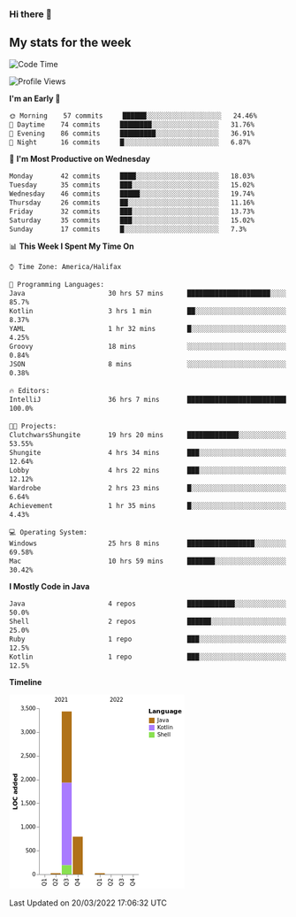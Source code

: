 ### Hi there 👋

## My stats for the week
<!--START_SECTION:waka-->
![Code Time](http://img.shields.io/badge/Code%20Time-101%20hrs%2022%20mins-blue)

![Profile Views](http://img.shields.io/badge/Profile%20Views-112-blue)

**I'm an Early 🐤** 

```text
🌞 Morning    57 commits     ██████░░░░░░░░░░░░░░░░░░░   24.46% 
🌆 Daytime    74 commits     ████████░░░░░░░░░░░░░░░░░   31.76% 
🌃 Evening    86 commits     █████████░░░░░░░░░░░░░░░░   36.91% 
🌙 Night      16 commits     █░░░░░░░░░░░░░░░░░░░░░░░░   6.87%

```
📅 **I'm Most Productive on Wednesday** 

```text
Monday       42 commits     ████░░░░░░░░░░░░░░░░░░░░░   18.03% 
Tuesday      35 commits     ███░░░░░░░░░░░░░░░░░░░░░░   15.02% 
Wednesday    46 commits     █████░░░░░░░░░░░░░░░░░░░░   19.74% 
Thursday     26 commits     ██░░░░░░░░░░░░░░░░░░░░░░░   11.16% 
Friday       32 commits     ███░░░░░░░░░░░░░░░░░░░░░░   13.73% 
Saturday     35 commits     ███░░░░░░░░░░░░░░░░░░░░░░   15.02% 
Sunday       17 commits     █░░░░░░░░░░░░░░░░░░░░░░░░   7.3%

```


📊 **This Week I Spent My Time On** 

```text
⌚︎ Time Zone: America/Halifax

💬 Programming Languages: 
Java                     30 hrs 57 mins      █████████████████████░░░░   85.7% 
Kotlin                   3 hrs 1 min         ██░░░░░░░░░░░░░░░░░░░░░░░   8.37% 
YAML                     1 hr 32 mins        █░░░░░░░░░░░░░░░░░░░░░░░░   4.25% 
Groovy                   18 mins             ░░░░░░░░░░░░░░░░░░░░░░░░░   0.84% 
JSON                     8 mins              ░░░░░░░░░░░░░░░░░░░░░░░░░   0.38%

🔥 Editors: 
IntelliJ                 36 hrs 7 mins       █████████████████████████   100.0%

🐱‍💻 Projects: 
ClutchwarsShungite       19 hrs 20 mins      █████████████░░░░░░░░░░░░   53.55% 
Shungite                 4 hrs 34 mins       ███░░░░░░░░░░░░░░░░░░░░░░   12.64% 
Lobby                    4 hrs 22 mins       ███░░░░░░░░░░░░░░░░░░░░░░   12.12% 
Wardrobe                 2 hrs 23 mins       █░░░░░░░░░░░░░░░░░░░░░░░░   6.64% 
Achievement              1 hr 35 mins        █░░░░░░░░░░░░░░░░░░░░░░░░   4.43%

💻 Operating System: 
Windows                  25 hrs 8 mins       █████████████████░░░░░░░░   69.58% 
Mac                      10 hrs 59 mins      ███████░░░░░░░░░░░░░░░░░░   30.42%

```

**I Mostly Code in Java** 

```text
Java                     4 repos             ████████████░░░░░░░░░░░░░   50.0% 
Shell                    2 repos             ██████░░░░░░░░░░░░░░░░░░░   25.0% 
Ruby                     1 repo              ███░░░░░░░░░░░░░░░░░░░░░░   12.5% 
Kotlin                   1 repo              ███░░░░░░░░░░░░░░░░░░░░░░   12.5%

```


**Timeline**

![Chart not found](https://raw.githubusercontent.com/lyndseyy/lyndseyy/main/charts/bar_graph.png) 


 Last Updated on 20/03/2022 17:06:32 UTC
<!--END_SECTION:waka-->